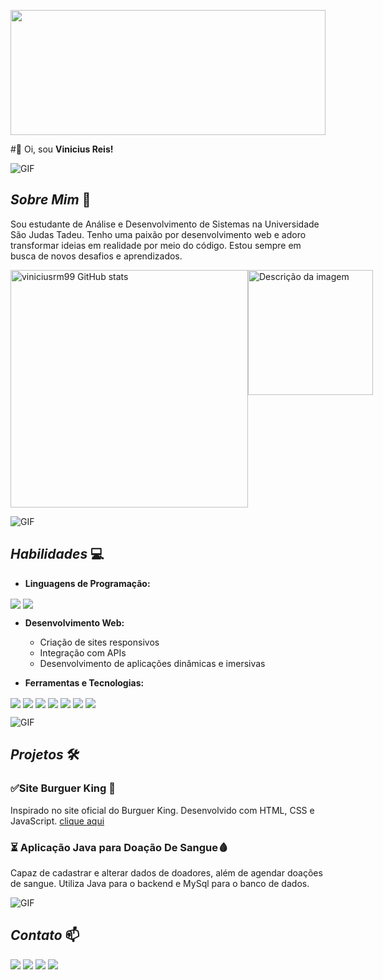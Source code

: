<img src=https://user-images.githubusercontent.com/74038190/225813708-98b745f2-7d22-48cf-9150-083f1b00d6c9.gif
    height="200px" width="100%">

#👋 Oi, sou **Vinicius Reis!**

![GIF](https://user-images.githubusercontent.com/74038190/212284115-f47cd8ff-2ffb-4b04-b5bf-4d1c14c0247f.gif)
## *Sobre Mim* 🚀

Sou estudante de Análise e Desenvolvimento de Sistemas na Universidade São Judas Tadeu. Tenho uma paixão por
desenvolvimento web e adoro transformar ideias em realidade por meio do código. Estou sempre em busca de novos desafios
e aprendizados.

<div style="display:flex">
    <img src="https://github-readme-stats.vercel.app/api?username=viniciusrm99&show_icons=true&theme=dracula"
        width="380px" alt="viniciusrm99 GitHub stats">
    <img src="https://user-images.githubusercontent.com/74038190/218265814-3084a4ba-809c-4135-afc0-8685d0f634b3.gif"
        width="200px" height="auto" alt="Descrição da imagem">
</div>

![GIF](https://user-images.githubusercontent.com/74038190/212284115-f47cd8ff-2ffb-4b04-b5bf-4d1c14c0247f.gif)
## *Habilidades* 💻

- **Linguagens de Programação:**
<div style="display: inline_block">
    <img align="center"
        src="https://img.shields.io/badge/JavaScript-F7DF1E?style=for-the-badge&logo=javascript&logoColor=black" />
    <img align="center"
        src="https://img.shields.io/badge/Java-ED8B00?style=for-the-badge&logo=openjdk&logoColor=white" />
</div>



- **Desenvolvimento Web:**
    - Criação de sites responsivos
    - Integração com APIs
    - Desenvolvimento de aplicações dinâmicas e imersivas


- **Ferramentas e Tecnologias:**

<div style="display: inline_block">
    <img align="center"
        src="https://img.shields.io/badge/MySQL-005C84?style=for-the-badge&logo=mysql&logoColor=white" />
    <img align="center" src="https://img.shields.io/badge/HTML-239120?style=for-the-badge&logo=html5&logoColor=white" />
    <img align="center" src="https://img.shields.io/badge/CSS-239120?&style=for-the-badge&logo=css3&logoColor=white" />
    <img align="center"
        src="https://img.shields.io/badge/Visual_Studio-5C2D91?style=for-the-badge&logo=visual%20studio&logoColor=white" />
    <img align="center"
        src="https://img.shields.io/badge/apache%20netbeans-1B6AC6?style=for-the-badge&logo=apache%20netbeans%20IDE&logoColor=white" />
    <img align="center"
        src="https://img.shields.io/badge/GitHub-100000?style=for-the-badge&logo=github&logoColor=white" />
    <img align="center" src="https://img.shields.io/badge/GIT-E44C30?style=for-the-badge&logo=git&logoColor=white" />

</div>

![GIF](https://user-images.githubusercontent.com/74038190/212284115-f47cd8ff-2ffb-4b04-b5bf-4d1c14c0247f.gif)
## *Projetos* 🛠️


### ✅Site Burguer King 🍔
Inspirado no site oficial do Burguer King.
Desenvolvido com HTML, CSS e JavaScript.
[clique aqui](https://viniciusrm99.github.io/Projeto_burger_king/)
### ⏳ Aplicação Java para Doação De Sangue🩸
Capaz de cadastrar e alterar dados de doadores, além de agendar doações de sangue. Utiliza Java para o backend e MySql
para o banco de dados.

![GIF](https://user-images.githubusercontent.com/74038190/212284115-f47cd8ff-2ffb-4b04-b5bf-4d1c14c0247f.gif)
## *Contato* 📫


<div style="display: inline-block; margin: auto;">
    <a href="https://linkedin.com/in/viníciusmiranda" target="_blank"><img
            src="https://img.shields.io/badge/LinkedIn-0077B5?style=for-the-badge&logo=linkedin&logoColor=white"></a>
    <a href="https://instagram.com/vinireism" target="_blank"><img
            src="https://img.shields.io/badge/Instagram-E4405F?style=for-the-badge&logo=instagram&logoColor=white"></a>
    <a href="mailto:vini.reis.miranda99@gmail.com"><img
            src="https://img.shields.io/badge/Gmail-D14836?style=for-the-badge&logo=gmail&logoColor=white"></a>
</div>

<img src=https://raw.githubusercontent.com/trinib/trinib/a5f17399d881c5651a89bfe4a621014b08346cf0/images/marquee.svg>
